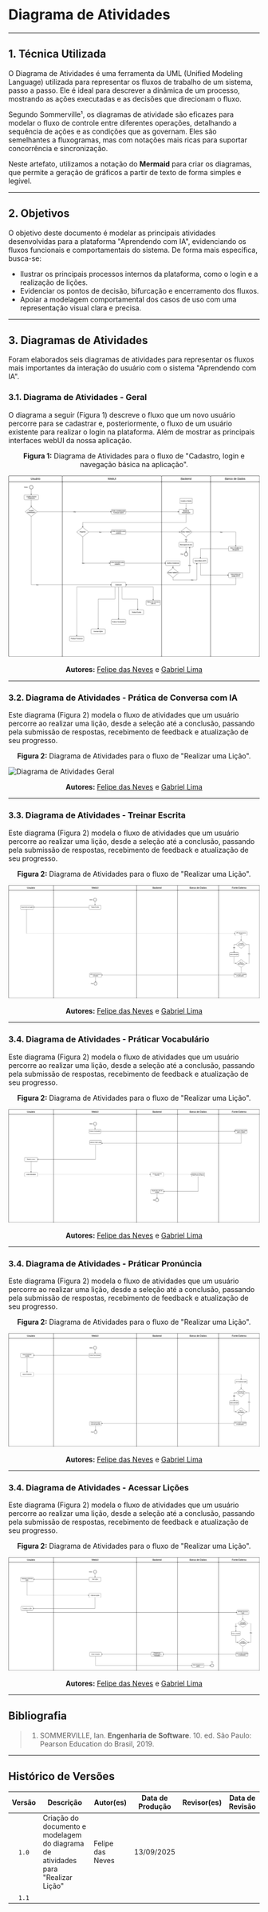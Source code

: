 # Diagrama de Atividades

---

## 1. Técnica Utilizada

O Diagrama de Atividades é uma ferramenta da UML (Unified Modeling Language) utilizada para representar os fluxos de trabalho de um sistema, passo a passo. Ele é ideal para descrever a dinâmica de um processo, mostrando as ações executadas e as decisões que direcionam o fluxo.

Segundo Sommerville¹, os diagramas de atividade são eficazes para modelar o fluxo de controle entre diferentes operações, detalhando a sequência de ações e as condições que as governam. Eles são semelhantes a fluxogramas, mas com notações mais ricas para suportar concorrência e sincronização.

Neste artefato, utilizamos a notação do **Mermaid** para criar os diagramas, que permite a geração de gráficos a partir de texto de forma simples e legível.

---

## 2. Objetivos

O objetivo deste documento é modelar as principais atividades desenvolvidas para a plataforma "Aprendendo com IA", evidenciando os fluxos funcionais e comportamentais do sistema. De forma mais específica, busca-se:

- Ilustrar os principais processos internos da plataforma, como o login e a realização de lições.
- Evidenciar os pontos de decisão, bifurcação e encerramento dos fluxos.
- Apoiar a modelagem comportamental dos casos de uso com uma representação visual clara e precisa.

---

## 3. Diagramas de Atividades

Foram elaborados seis diagramas de atividades para representar os fluxos mais importantes da interação do usuário com o sistema "Aprendendo com IA".

### 3.1. Diagrama de Atividades - Geral

O diagrama a seguir (Figura 1) descreve o fluxo que um novo usuário percorre para se cadastrar e, posteriormente, o fluxo de um usuário existente para realizar o login na plataforma. Além de mostrar as principais interfaces webUI da nossa aplicação.

<p align="center"><b>Figura 1:</b> Diagrama de Atividades para o fluxo de "Cadastro, login e navegação básica na aplicação".</p>

![Diagrama de Atividades Geral](../modelagemDinamica/assets/geral.png)


<p align="center"><b>Autores:</b> <a href="https://github.com/FelipeFreire-gf">Felipe das Neves</a> e <a href="https://github.com/gabriel-lima258">Gabriel Lima</a>  </p>

---

### 3.2. Diagrama de Atividades - Prática de Conversa com IA

Este diagrama (Figura 2) modela o fluxo de atividades que um usuário percorre ao realizar uma lição, desde a seleção até a conclusão, passando pela submissão de respostas, recebimento de feedback e atualização de seu progresso.


<p align="center"><b>Figura 2:</b> Diagrama de Atividades para o fluxo de "Realizar uma Lição".</p>

![Diagrama de Atividades Geral](../modelagemDinamica/assets/PraticarDeConversa.png)

<p align="center"><b>Autores:</b> <a href="https://github.com/FelipeFreire-gf">Felipe das Neves</a> e <a href="https://github.com/gabriel-lima258">Gabriel Lima</a>  </p>

---

### 3.3. Diagrama de Atividades - Treinar Escrita

Este diagrama (Figura 2) modela o fluxo de atividades que um usuário percorre ao realizar uma lição, desde a seleção até a conclusão, passando pela submissão de respostas, recebimento de feedback e atualização de seu progresso.


<p align="center"><b>Figura 2:</b> Diagrama de Atividades para o fluxo de "Realizar uma Lição".</p>

![Diagrama de Atividades Geral](../modelagemDinamica/assets/TreinarEscrita.png)

<p align="center"><b>Autores:</b> <a href="https://github.com/FelipeFreire-gf">Felipe das Neves</a> e <a href="https://github.com/gabriel-lima258">Gabriel Lima</a>  </p>

---

### 3.4. Diagrama de Atividades - Práticar Vocabulário

Este diagrama (Figura 2) modela o fluxo de atividades que um usuário percorre ao realizar uma lição, desde a seleção até a conclusão, passando pela submissão de respostas, recebimento de feedback e atualização de seu progresso.


<p align="center"><b>Figura 2:</b> Diagrama de Atividades para o fluxo de "Realizar uma Lição".</p>

![Diagrama de Atividades Geral](../modelagemDinamica/assets/vocabulario.png)

<p align="center"><b>Autores:</b> <a href="https://github.com/FelipeFreire-gf">Felipe das Neves</a> e <a href="https://github.com/gabriel-lima258">Gabriel Lima</a>  </p>

---

### 3.4. Diagrama de Atividades - Práticar Pronúncia

Este diagrama (Figura 2) modela o fluxo de atividades que um usuário percorre ao realizar uma lição, desde a seleção até a conclusão, passando pela submissão de respostas, recebimento de feedback e atualização de seu progresso.


<p align="center"><b>Figura 2:</b> Diagrama de Atividades para o fluxo de "Realizar uma Lição".</p>

![Diagrama de Atividades Geral](../modelagemDinamica/assets/pronuncia.png)

<p align="center"><b>Autores:</b> <a href="https://github.com/FelipeFreire-gf">Felipe das Neves</a> e <a href="https://github.com/gabriel-lima258">Gabriel Lima</a>  </p>

---

### 3.4. Diagrama de Atividades - Acessar Lições

Este diagrama (Figura 2) modela o fluxo de atividades que um usuário percorre ao realizar uma lição, desde a seleção até a conclusão, passando pela submissão de respostas, recebimento de feedback e atualização de seu progresso.


<p align="center"><b>Figura 2:</b> Diagrama de Atividades para o fluxo de "Realizar uma Lição".</p>

![Diagrama de Atividades Geral](../modelagemDinamica/assets/licoes.png)

<p align="center"><b>Autores:</b> <a href="https://github.com/FelipeFreire-gf">Felipe das Neves</a> e <a href="https://github.com/gabriel-lima258">Gabriel Lima</a>  </p>

---

## Bibliografia

> 1. SOMMERVILLE, Ian. **Engenharia de Software**. 10. ed. São Paulo: Pearson Education do Brasil, 2019.

---

## Histórico de Versões

| Versão | Descrição | Autor(es) | Data de Produção | Revisor(es) | Data de Revisão |
| :----: | --------- | --------- | :--------------: | ----------- | :-------------: |
| `1.0`  | Criação do documento e modelagem do diagrama de atividades para "Realizar Lição" | Felipe das Neves | 13/09/2025 | | |
| `1.1`  |  |  |  | | |
